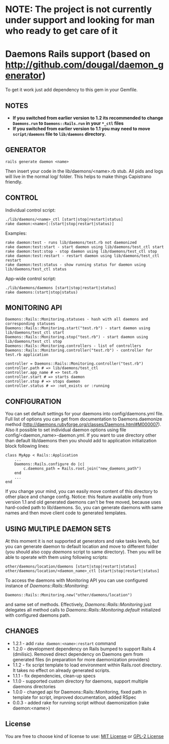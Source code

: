 # NOTE: The project is not currently under support and looking for man who ready to get care of it

Daemons Rails support (based on http://github.com/dougal/daemon_generator)
================

To get it work just add dependency to this gem in your Gemfile.

## NOTES ##

- **If you switched from earlier version to 1.2 its recommended to change `Daemons.run` to `Daemons::Rails.run` in your `*_ctl` files**
- **If you switched from earlier version to 1.1 you may need to move `script/daemons` file to `lib/daemons` directory.**

## GENERATOR ##

    rails generate daemon <name>

Then insert your code in the lib/daemons/\<name\>.rb stub. All pids and logs will live in the normal log/ folder. This helps to make things Capistrano friendly.

## CONTROL ##

Individual control script:

    ./lib/daemons/<name>_ctl [start|stop|restart|status]
    rake daemon:<name>[:(start|stop|restart|status)]

Examples:

    rake daemon:test - runs lib/daemons/test.rb not daemonized
    rake daemon:test:start - start daemon using lib/daemons/test_ctl start
    rake daemon:test:stop - stop daemon using lib/daemons/test_ctl stop
    rake daemon:test:restart - restart daemon using lib/daemons/test_ctl restart
    rake daemon:test:status - show running status for daemon using lib/daemons/test_ctl status

App-wide control script:

    ./lib/daemons/daemons [start|stop|restart|status]
    rake daemons:(start|stop|status)

## MONITORING API ##

    Daemons::Rails::Monitoring.statuses - hash with all daemons and corresponding statuses
    Daemons::Rails::Monitoring.start("test.rb") - start daemon using lib/daemons/test_ctl start
    Daemons::Rails::Monitoring.stop("test.rb") - start daemon using lib/daemons/test_ctl stop
    Daemons::Rails::Monitoring.controllers - list of controllers
    Daemons::Rails::Monitoring.controller("test.rb") - controller for test.rb application

    controller = Daemons::Rails::Monitoring.controller("test.rb")
    controller.path # => lib/daemons/test_ctl
    controller.app_name # => test.rb
    controller.start # => starts daemon
    controller.stop # => stops daemon
    controller.status # => :not_exists or :running    

## CONFIGURATION ##

You can set default settings for your daemons into config/daemons.yml file. Full list of options you can get from documentation to Daemons.daemonize method (http://daemons.rubyforge.org/classes/Daemons.html#M000007). Also it possible to set individual daemon options using file config/\<daemon_name\>-daemon.yml.
If you want to use directory other than default lib/daemons then you should add to application initialization block following lines:

    class MyApp < Rails::Application
        ...
        Daemons::Rails.configure do |c|
            c.daemons_path = Rails.root.join("new_daemons_path")
        end
        ...
    end

If you change your mind, you can easily move content of this directory to other place and change config.
Notice: this feature available only from version 1.1 and old generated daemons can't be free moved, because uses hard-coded path to lib/daemons. So, you can generate daemons with same names and then move client code to generated templates.

## USING MULTIPLE DAEMON SETS ##

At this moment it is not supported at generators and rake tasks levels, but you can generate daemon to default location and move to different folder (you should also copy *daemons* script to same directory). Then you will be able to operate with them using following scripts:

    other/daemons/location/daemons [start|stop|restart|status]
    other/daemons/location/<daemon_name>_ctl [start|stop|restart|status]

To access the daemons with Monitoring API you can use configured instance of *Daemons::Rails::Monitoring*:

    Daemons::Rails::Monitoring.new("other/daemons/location")

and same set of methods. Effectively, *Daemons::Rails::Monitoring* just delegates all method calls to *Daemons::Rails::Monitoring.default* initialized with configured daemons path.

## CHANGES ##

* 1.2.1 - add `rake daemon:<name>:restart` command
* 1.2.0 - development dependency on Rails bumped to support Rails 4 (dmilisic). Removed direct dependency on Daemons gem from generated files (in preparation for more daemonization providers)
* 1.1.2 - fix script template to load environment within Rails.root directory. It takes no effect on already generated scripts.
* 1.1.1 - fix dependencies, clean-up specs
* 1.1.0 - supported custom directory for daemons, support multiple daemons directories
* 1.0.0 - changed api for Daemons::Rails::Monitoring, fixed path in template for script, improved documentation, added RSpec
* 0.0.3 - added rake for running script without daemonization (rake daemon:\<name\>)

## License

You are free to choose kind of license to use:
[MIT License](http://www.opensource.org/licenses/MIT) or [GPL-2 License](http://www.gnu.org/licenses/gpl-2.0.html)
